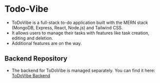 # Todo-Vibe
- ToDoVibe is a full-stack to-do application built with the MERN stack (MongoDB, Express, React, Node.js) and Tailwind CSS.
- It allows users to manage their tasks with features like task creation, editing and deletion.
- Additional features are on the way.

## Backend Repository
- The backend for ToDoVibe is managed separately. You can find it here: [ToDoVibe Backend](https://github.com/niteshgiri-7/Todo_App_backend)
